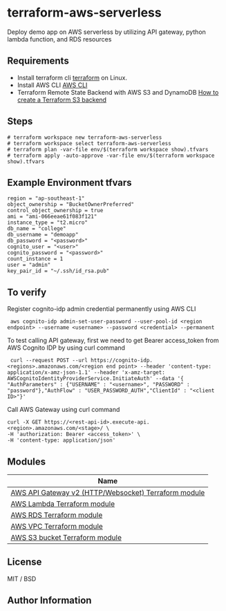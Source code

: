 # terraform-aws-serverless
Deploy demo app on AWS serverless by utilizing API gateway, python lambda function, and RDS resources

## Requirements
* Install terraform cli [terraform](https://www.hashicorp.com/blog/announcing-the-hashicorp-linux-repository) on Linux.
* Install AWS CLI [AWS CLI](https://docs.aws.amazon.com/cli/latest/userguide/getting-started-install.html#cliv2-linux-install)
* Terraform Remote State Backend with AWS S3 and DynamoDB  [How to create a Terraform S3 backend](https://hackernoon.com/deploying-a-terraform-remote-state-backend-with-aws-s3-and-dynamodb)

## Steps

```
# terraform workspace new terraform-aws-serverless
# terraform workspace select terraform-aws-serverless
# terraform plan -var-file env/$(terraform workspace show).tfvars
# terraform apply -auto-approve -var-file env/$(terraform workspace show).tfvars
```

## Example Environment tfvars

```
region = "ap-southeast-1"
object_ownership = "BucketOwnerPreferred"
control_object_ownership = true
ami = "ami-066eeae61f083f121"
instance_type = "t2.micro"
db_name = "college"
db_username = "demoapp"
db_password = "<password>"
cognito_user = "<user>"
cognito_password = "<password>"
count_instance = 1
user = "admin"
key_pair_id = "~/.ssh/id_rsa.pub"
```
## To verify

Register cognito-idp admin credential permanently using AWS CLI

```
 aws cognito-idp admin-set-user-password --user-pool-id <region endpoint> --username <username> --password <credential> --permanent
```

To test calling API gateway, first we need to get Bearer access_token from AWS Cognito IDP by using curl command

```
 curl --request POST --url https://cognito-idp.<regions>.amazonaws.com/<region end point> --header 'content-type: application/x-amz-json-1.1' --header 'x-amz-target: AWSCognitoIdentityProviderService.InitiateAuth' --data '{ "AuthParameters" : {"USERNAME" : "<username>", "PASSWORD" : "password"},"AuthFlow" : "USER_PASSWORD_AUTH","ClientId" : "<client ID>"}'
```

Call AWS Gateway using curl command

```
curl -X GET https://<rest-api-id>.execute-api.<region>.amazonaws.com/<stage>/ \
-H 'authorization: Bearer <access_token>' \
-H 'content-type: application/json'
```

## Modules

| Name |
|------|
|[AWS API Gateway v2 (HTTP/Websocket) Terraform module](https://github.com/terraform-aws-modules/terraform-aws-apigateway-v2) |
|[AWS Lambda Terraform module](https://github.com/terraform-aws-modules/terraform-aws-lambda) |
|[AWS RDS Terraform module](https://github.com/terraform-aws-modules/terraform-aws-rds) |
|[AWS VPC Terraform module](https://github.com/terraform-aws-modules/terraform-aws-vpc) |
|[AWS S3 bucket Terraform module](https://github.com/terraform-aws-modules/terraform-aws-s3-bucket) |


## License

MIT / BSD

## Author Information
